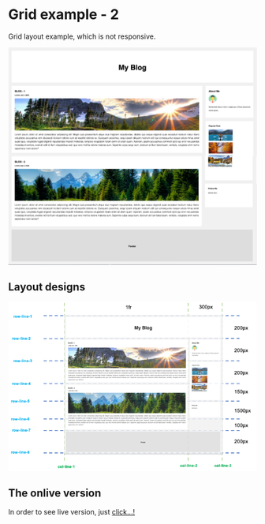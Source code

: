 # Grid example - 2

Grid layout example, which is not responsive.

![Desktop](./layout_images/desktop.png "desktop version")

## Layout designs

![Desktop](./layout_images/Blog_layout.png "desktop version")

## The onlive version

In order to see live version, just [click...!](https://hsnakk.github.io/grid_layout-2/)
